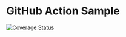 # GitHub Action Sample

[![Coverage Status](https://coveralls.io/repos/github/LeeHanYeong/GitHub-Action-Sample/badge.svg)](https://coveralls.io/github/LeeHanYeong/GitHub-Action-Sample)

